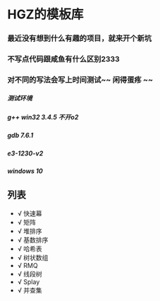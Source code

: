 # HGZ的模板库
### 最近没有想到什么有趣的项目，就来开个新坑
### 不写点代码跟咸鱼有什么区别2333
### 对不同的写法会写上时间测试~~ 闲得蛋疼 ~~
##### 测试环境
##### g++ win32 3.4.5 不开o2
##### gdb 7.6.1
##### e3-1230-v2
##### windows 10
## 列表
- √ 快速幕
- √ 矩阵
- √ 堆排序
- √ 基数排序
- √ 哈希表
- √ 树状数组
- √ RMQ
- √ 线段树
- √ Splay
- √ 并查集